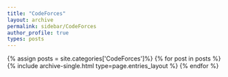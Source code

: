 ```yaml
---
title: "CodeForces"
layout: archive
permalink: sidebar/CodeForces
author_profile: true
types: posts
---
```


{% assign posts = site.categories['CodeForces']%}
{% for post in posts %}
  {% include archive-single.html type=page.entries_layout %}
{% endfor %}